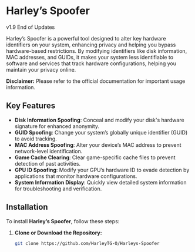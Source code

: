 # Harley’s Spoofer

v1.9 End of Updates

Harley’s Spoofer is a powerful tool designed to alter key hardware identifiers on your system, enhancing privacy and helping you bypass hardware-based restrictions. By modifying identifiers like disk information, MAC addresses, and GUIDs, it makes your system less identifiable to software and services that track hardware configurations, helping you maintain your privacy online.

**Disclaimer:** Please refer to the official documentation for important usage information.

## Key Features

- **Disk Information Spoofing**: Conceal and modify your disk's hardware signature for enhanced anonymity.
- **GUID Spoofing**: Change your system’s globally unique identifier (GUID) to avoid tracking.
- **MAC Address Spoofing**: Alter your device’s MAC address to prevent network-level identification.
- **Game Cache Clearing**: Clear game-specific cache files to prevent detection of past activities.
- **GPU ID Spoofing**: Modify your GPU’s hardware ID to evade detection by applications that monitor hardware configurations.
- **System Information Display**: Quickly view detailed system information for troubleshooting and verification.

## Installation

To install **Harley’s Spoofer**, follow these steps:

1. **Clone or Download the Repository:**
   ```bash
   git clone https://github.com/HarleyTG-O/Harleys-Spoofer
